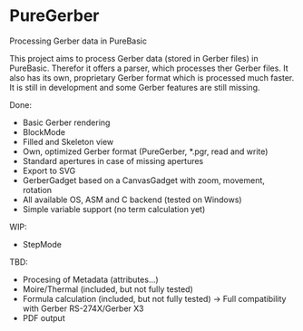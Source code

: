 # PureGerber
Processing Gerber data in PureBasic

This project aims to process Gerber data (stored in Gerber files) in PureBasic.
Therefor it offers a parser, which processes ther Gerber files.
It also has its own, proprietary Gerber format which is processed much faster.
It is still in development and some Gerber features are still missing.

Done:
- Basic Gerber rendering
- BlockMode
- Filled and Skeleton view
- Own, optimized Gerber format (PureGerber, *.pgr, read and write)
- Standard apertures in case of missing apertures
- Export to SVG
- GerberGadget based on a CanvasGadget with zoom, movement, rotation
- All available OS, ASM and C backend (tested on Windows)
- Simple variable support (no term calculation yet)

WIP:
- StepMode

TBD:
- Procesing of Metadata (attributes...)
- Moire/Thermal (included, but not fully tested)
- Formula calculation (included, but not fully tested)
-> Full compatibility with Gerber RS-274X/Gerber X3
- PDF output
